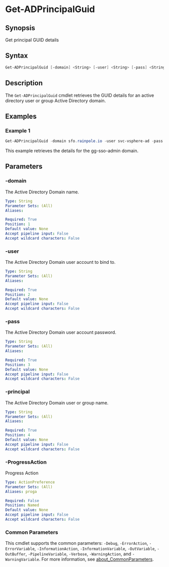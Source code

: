 # Get-ADPrincipalGuid

## Synopsis

Get principal GUID details

## Syntax

```powershell
Get-ADPrincipalGuid [-domain] <String> [-user] <String> [-pass] <String> [-principal] <String> [-ProgressAction <ActionPreference>] [<CommonParameters>]
```

## Description

The `Get-ADPrincipalGuid` cmdlet retrieves the GUID details for an active directory user or group Active Directory domain.

## Examples

### Example 1

```powershell
Get-ADPrincipalGuid -domain sfo.rainpole.io -user svc-vsphere-ad -pass VMw@re1! -principal gg-sso-admin
```

This example retrieves the details for the gg-sso-admin domain.

## Parameters

### -domain

The Active Directory Domain name.

```yaml
Type: String
Parameter Sets: (All)
Aliases:

Required: True
Position: 1
Default value: None
Accept pipeline input: False
Accept wildcard characters: False
```

### -user

The Active Directory Domain user account to bind to.

```yaml
Type: String
Parameter Sets: (All)
Aliases:

Required: True
Position: 2
Default value: None
Accept pipeline input: False
Accept wildcard characters: False
```

### -pass

The Active Directory Domain user account password.

```yaml
Type: String
Parameter Sets: (All)
Aliases:

Required: True
Position: 3
Default value: None
Accept pipeline input: False
Accept wildcard characters: False
```

### -principal

The Active Directory Domain user or group name.

```yaml
Type: String
Parameter Sets: (All)
Aliases:

Required: True
Position: 4
Default value: None
Accept pipeline input: False
Accept wildcard characters: False
```

### -ProgressAction

Progress Action

```yaml
Type: ActionPreference
Parameter Sets: (All)
Aliases: proga

Required: False
Position: Named
Default value: None
Accept pipeline input: False
Accept wildcard characters: False
```

### Common Parameters

This cmdlet supports the common parameters: `-Debug`, `-ErrorAction`, `-ErrorVariable`, `-InformationAction`, `-InformationVariable`, `-OutVariable`, `-OutBuffer`, `-PipelineVariable`, `-Verbose`, `-WarningAction`, and `-WarningVariable`. For more information, see [about_CommonParameters](http://go.microsoft.com/fwlink/?LinkID=113216).
